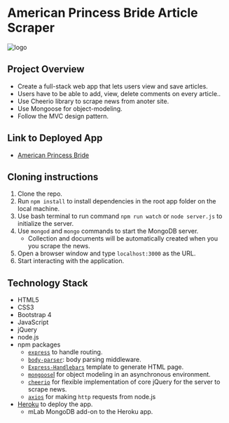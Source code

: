 
# American Princess Bride Article Scraper
![logo](https://user-images.githubusercontent.com/31745567/38434048-aa115354-3992-11e8-8be7-065ec869d218.jpg)

## Project Overview
* Create a full-stack web app that lets users view and save articles.
* Users have to be able to add, view, delete comments on every article..
* Use Cheerio library to scrape news from anoter site.
* Use Mongoose for object-modeling.
* Follow the MVC design pattern.

## Link to Deployed App
* [American Princess Bride](https://my-articles-vault.herokuapp.com/)
## Cloning instructions
1. Clone the repo.
2. Run `npm install` to install dependencies in the root app folder on the local machine.
3. Use bash terminal to run command `npm run watch` or `node server.js` to initialize the server.
4. Use `mongod` and `mongo` commands to start the MongoDB server.
    * Collection and documents will be automatically created when you you scrape the news. 
5. Open a browser window and type `localhost:3000` as the URL.
6. Start interacting with the application. 


## Technology Stack
* HTML5
* CSS3
* Bootstrap 4
* JavaScript 
* jQuery
* node.js
* npm packages
    * [`express`](https://www.npmjs.com/package/mysql) to handle routing.
    * [`body-parser`](https://www.npmjs.com/package/body-parser): body parsing middleware.
    * [`Express-Handlebars`](https://www.npmjs.com/package/express-handlebars) template to generate HTML page.
    * [`mongoose`l](https://www.npmjs.com/package/mongoose) for object modeling  in an asynchronous environment.
    * [`cheerio`](https://www.npmjs.com/package/cheerio) for flexible implementation of core jQuery for the server to scrape news.
    * [`axios`](https://www.npmjs.com/package/axios) for making `http` requests from node.js
* [Heroku](https://www.heroku.com/) to deploy the app.
    * mLab MongoDB add-on to the Heroku app.
 
